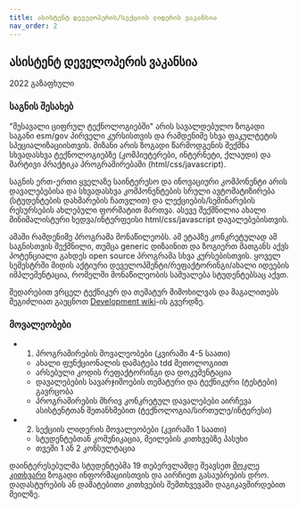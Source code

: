 ```yaml
---
title: ასისტენტ დეველოპერის/სექციის ლიდერის ვაკანსია
nav_order: 2
---
```


## ასისტენტ დეველოპერის ვაკანსია 
2022 გაზაფხული

### საგნის შესახებ
"შესავალი ციფრულ ტექნოლოგიებში" არის სავალდებულო ზოგადი საგანი esm/gov პირველი კურსისთვის და რამდენიმე სხვა ფაკულტეტის სპეციალიზაციისთვის. მიზანი არის ზოგადი წარმოდგენის შექმნა სხვადასხვა ტექნოლოგიებზე (კომპიუტერები, ინტერნეტი, ქლაუდი) და მარტივი პრაქტიკა პროგრამირებაში (html/css/javascript). 

საგნის ერთ-ერთი ყველაზე საინტერესო და ინოვაციური კომპონენტი არის დავალებებისა და სხვადასხვა კომპონენტების სრული ავტომატიზირება (სტუდენტების დახმარების ჩათვლით) და ლექციების/სემინარების რესურსების ახლებული ფორმატით მართვა. ასევე შექმნილია ახალი მინიმალისტური ხედვა/ინტერფეისი html/css/javascript დავალებებისთვის. 

ამაში რამდენიმე პროგრამა მონაწილეობს. ამ ეტაპზე კონკრეტულად ამ საგნისთვის შექმნილი, თუმცა generic დიზაინით და ზოგიერთ მათგანს აქვს პოტენციალი გახდეს open source პროგრამა სხვა კურსებისთვის. ყოველ სემესტრში მიდის აქტიური დეველოპმენტი/რეფაქტორინგი/ახალი იდეების იმპლემენტაცია, რომელში მონაწილეობის საშუალება სტუდენტებსაც აქვთ.

შედარებით ვრცელ ტექნიკურ და თემატურ მიმოხილვას და მაგალითებს შეგიძლიათ გაეცნოთ [Development wiki](https://freeuni-digital-technologies.github.io/wiki/)-ის გვერდზე. 

### მოვალეობები
- 1. პროგრამირების მოვალეობები (კვირაში 4-5 საათი)
	- ახალი ფუნქციონალის დამატება tdd მეთოლოგიით
	- არსებული კოდის რეფაქტორინგი და დოკუმენტაცია
	- დავალებების სავარჯიშოების თემატური და ტექნიკური (ტესტები) გავრცობა 
	- პროგრამირების მხრივ კონკრეტულ დავალებები აირჩევა ასისტენტთან შეთანხმებით (ტექნოლოგია/სირთულე/ინტერესი) 
- 2. სექციის ლიდერის მოვალეობები (კვირაში 1 საათი)
	- სტუდენტებთან კომუნიკაცია, მეილების კითხვებზე პასუხი
	- თვეში 1 ან 2 კონსულტაცია

დაინტერესებულმა სტუდენტებმა 19 თებერვლამდე შეავსეთ [მოკლე კითხვარი](https://forms.gle/Jdd8jDkmsDV8d3gG9) ზოგადი ინფორმაციისთვის და აირჩიეთ გასაუბრების დრო. დადასტურების ან დამატებითი კითხვების შემთხვევაში დაგიკავშირდებით მეილზე.

